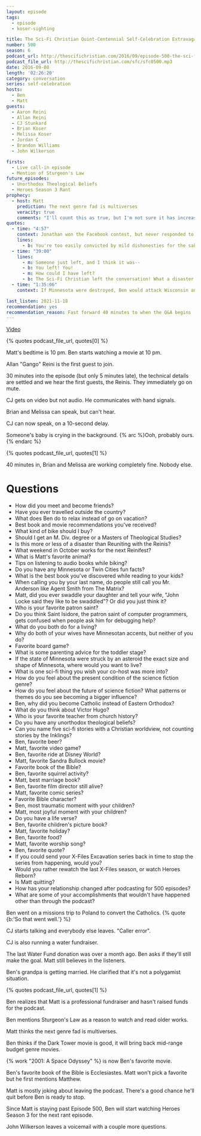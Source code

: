 ```yaml
---
layout: episode
tags:
  - episode
  - koser-sighting

title: The Sci-Fi Christian Quint-Centennial Self-Celebration Extravaganza
number: 500
season: 6
podcast_url: http://thescifichristian.com/2016/09/episode-500-the-sci-fi-christian-quint-centennial-self-celebration-extravaganza/
podcast_file_url: http://thescifichristian.com/sfc/sfc0500.mp3
date: 2016-09-08
length: '02:26:20'
category: conversation
series: self-celebration
hosts:
  - Ben
  - Matt
guests:
  - Aaron Reini
  - Allan Reini
  - CJ Stunkard
  - Brian Koser
  - Melissa Koser
  - Jordan C
  - Brandon Williams
  - John Wilkerson

firsts:
  - Live call-in episode
  - Mention of Sturgeon's Law
future_episodes:
  - Unorthodox Theological Beliefs
  - Heroes Season 3 Rant
prophecy:
  - host: Matt
    prediction: The next genre fad is multiverses
    veracity: true
    comments: "I'll count this as true, but I'm not sure it has increased since 2016. Star Trek (2009), X-Men: Days of Future Past, The Man in the High Castle and Flash were before. Star Trek: Discovery and Avengers: Infinity War were after."
quotes:
  - time: "4:57"
    context: Jonathan won the Facebook contest, but never responded to Matt's email. Ben suggested picking a different winner but Matt felt bad switching.
    lines:
      - b: You're too easily convicted by mild dishonesties for the sake of convenience.
  - time: "39:00"
    lines:
      - m: Someone just left, and I think it was--
      - b: You left! You!
      - m: How could I have left?
      - b: The Sci-Fi Christian left the conversation! What a disaster!
  - time: "1:35:06"
    context: If Minnesota were destroyed, Ben would attack Wisconsin and Matt would move to San Diego

last_listen: 2021-11-18
recommendation: yes
recommendation_reason: Fast forward 40 minutes to when the Q&A begins
---
```


[Video](https://www.youtube.com/watch?v=E2PSCU8itPM)

{% quotes podcast_file_url, quotes[0] %}

Matt's bedtime is 10 pm. Ben starts watching a movie at 10 pm.

Allan "Gango" Reini is the first guest to join.

30 minutes into the episode (but only 5 minutes late), the technical details are settled and we hear the first guests, the Reinis. They immediately go on mute.

CJ gets on video but not audio. He communicates with hand signals.

Brian and Melissa can speak, but can't hear.

CJ can now speak, on a 10-second delay.

Someone's baby is crying in the background. {% arc %}Ooh, probably ours.{% endarc %}

{% quotes podcast_file_url, quotes[1] %}

40 minutes in, Brian and Melissa are working completely fine. Nobody else.

# Questions

- How did you meet and become friends?
- Have you ever travelled outside the country?
- What does Ben do to relax instead of go on vacation?
- Best book and movie recommendations you've received?
- What kind of bike should I buy?
- Should I get an M. Div. degree or a Masters of Theological Studies?
- Is this more or less of a disaster than Reuniting with the Reinis?
- What weekend in October works for the next Reinifest?
- What is Matt's favorite animal?
- Tips on listening to audio books while biking?
- Do you have any Minnesota or Twin Cities fun facts?
- What is the best book you've discovered while reading to your kids?
- When calling you by your last name, do people still call you Mr. Anderson like Agent Smith from The Matrix?
- Matt, did you ever swaddle your daughter and tell your wife, "John Locke said they like to be swaddled"? Or did you just think it?
- Who is your favorite patron saint?
- Do you think Saint Isidore, the patron saint of computer programmers, gets confused when people ask him for debugging help?
- What do you both do for a living?
- Why do both of your wives have Minnesotan accents, but neither of you do?
- Favorite board game?
- What is some parenting advice for the toddler stage?
- If the state of Minnesota were struck by an asteroid the exact size and shape of Minnesota, where would you want to live?
- What is one sci-fi thing you wish your co-host was more into?
- How do you feel about the present condition of the science fiction genre?
- How do you feel about the future of science fiction? What patterns or themes do you see becoming a bigger influence?
- Ben, why did you become Catholic instead of Eastern Orthodox?
- What do you think about Victor Hugo?
- Who is your favorite teacher from church history?
- Do you have any unorthodox theological beliefs?
- Can you name five sci-fi stories with a Christian worldview, not counting stories by the Inklings?
- Ben, favorite beer?
- Matt, favorite video game?
- Ben, favorite ride at Disney World?
- Matt, favorite Sandra Bullock movie?
- Favorite book of the Bible?
- Ben, favorite squirrel activity?
- Matt, best marriage book?
- Ben, favorite film director still alive?
- Matt, favorite comic series?
- Favorite Bible character?
- Ben, most traumatic moment with your children?
- Matt, most joyful moment with your children?
- Do you have a life verse?
- Ben, favorite children's picture book?
- Matt, favorite holiday?
- Ben, favorite food?
- Matt, favorite worship song?
- Ben, favorite quote?
- If you could send your X-Files Excavation series back in time to stop the series from happening, would you?
- Would you rather rewatch the last X-Files season, or watch Heroes Reborn?
- Is Matt quitting?
- How has your relationship changed after podcasting for 500 episodes?
- What are some of your accomplishments that wouldn't have happened other than through the podcast?

Ben went on a missions trip to Poland to convert the Catholics. {% quote {b:'So that went well.'} %}

CJ starts talking and everybody else leaves. "Caller error".

CJ is also running a water fundraiser.

The last Water Fund donation was over a month ago. Ben asks if they'll still make the goal. Matt still believes in the listeners.

Ben's grandpa is getting married. He clarified that it's not a polygamist situation.

{% quotes podcast_file_url, quotes[1] %}

Ben realizes that Matt is a professional fundraiser and hasn't raised funds for the podcast.

Ben mentions Sturgeon's Law as a reason to watch and read older works.

Matt thinks the next genre fad is multiverses.

Ben thinks if the Dark Tower movie is good, it will bring back mid-range budget genre movies.

{% work "2001: A Space Odyssey" %} is now Ben's favorite movie.

Ben's favorite book of the Bible is Ecclesiastes. Matt won't pick a favorite but he first mentions Matthew.

Matt is mostly joking about leaving the podcast. There's a good chance he'll quit before Ben is ready to stop.

Since Matt is staying past Episode 500, Ben will start watching Heroes Season 3 for the next rant episode.

John Wilkerson leaves a voicemail with a couple more questions.